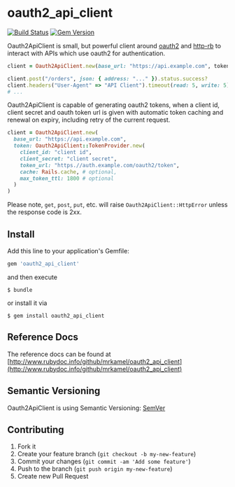 # oauth2_api_client

[![Build Status](https://secure.travis-ci.org/mrkamel/oauth2_api_client.svg?branch=master)](http://travis-ci.org/mrkamel/oauth2_api_client)
[![Gem Version](https://badge.fury.io/rb/oauth2_api_client.svg)](http://badge.fury.io/rb/oauth2_api_client)

Oauth2ApiClient is small, but powerful client around
[oauth2](https://github.com/oauth-xx/oauth2) and
[http-rb](https://github.com/httprb/http) to interact with APIs which use
oauth2 for authentication.

```ruby
client = Oauth2ApiClient.new(base_url: "https://api.example.com", token "oauth2 token")

client.post("/orders", json: { address: "..." }).status.success?
client.headers("User-Agent" => "API Client").timeout(read: 5, write: 5).get("/orders").parse
# ...
```

Oauth2ApiClient is capable of generating oauth2 tokens, when a client id,
client secret and oauth token url is given with automatic token caching and
renewal on expiry, including retry of the current request.

```ruby
client = Oauth2ApiClient.new(
  base_url: "https://api.example.com",
  token: Oauth2ApiClient::TokenProvider.new(
    client_id: "client id",
    client_secret: "client secret",
    token_url: "https.//auth.example.com/oauth2/token",
    cache: Rails.cache, # optional,
    max_token_ttl: 1800 # optional
  )
)
```

Please note, `get`, `post`, `put`, etc. will raise `Oauth2ApiClient::HttpError`
unless the response code is 2xx.

## Install

Add this line to your application's Gemfile:

```ruby
gem 'oauth2_api_client'
```

and then execute

```
$ bundle
```

or install it via

```
$ gem install oauth2_api_client
```

## Reference Docs

The reference docs can be found at
[http://www.rubydoc.info/github/mrkamel/oauth2_api_client](http://www.rubydoc.info/github/mrkamel/oauth2_api_client)

## Semantic Versioning

Oauth2ApiClient is using Semantic Versioning: [SemVer](http://semver.org/)

## Contributing

1. Fork it
2. Create your feature branch (`git checkout -b my-new-feature`)
3. Commit your changes (`git commit -am 'Add some feature'`)
4. Push to the branch (`git push origin my-new-feature`)
5. Create new Pull Request
